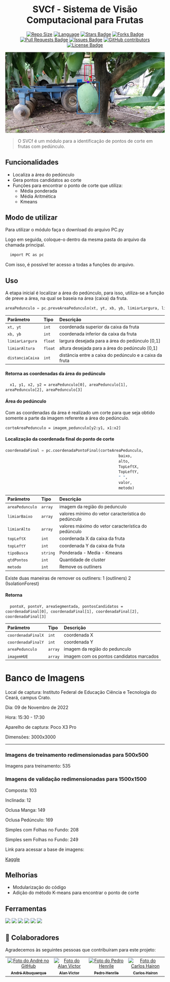 <h1 align="center"> SVCf - Sistema de Visão Computacional para Frutas</h1>

<div align="center">

<a href="https://github.com/AndreAlbu/SVCf/repo-size"><img src="https://img.shields.io/github/repo-size/AndreAlbu/SVCf" alt="Repo Size"/></a>
<a href="https://github.com/AndreAlbu/SVCf/languages/count"><img src="https://img.shields.io/github/languages/count/AndreAlbu/SVCf" alt="Language"/></a>
<a href="https://github.com/AndreAlbu/SVCf/stargazers"><img src="https://img.shields.io/github/stars/AndreAlbu/SVCf" alt="Stars Badge"/></a>
<a href="https://github.com/AndreAlbu/SVCf/network/members"><img src="https://img.shields.io/github/forks/AndreAlbu/SVCf" alt="Forks Badge"/></a>
<a href="https://github.com/AndreAlbu/SVCf/pulls"><img src="https://img.shields.io/github/issues-pr/AndreAlbu/SVCf" alt="Pull Requests Badge"/></a>
<a href="https://github.com/AndreAlbu/SVCf/awesome-githttps://github.com/AndreAlbu/SVCf/hub-profile-readme/issues"><img src="https://img.shields.io/github/issues/AndreAlbu/SVCf" alt="Issues Badge"/></a>
<a href="https://github.com/AndreAlbu/SVCf/graphs/contributors"><img alt="GitHub contributors" src="https://img.shields.io/github/contributors/AndreAlbu/SVCf?color=2b9348"></a>
<a href="https://github.com/AndreAlbu/SVCf/blob/master/LICENSE"><img src="https://img.shields.io/github/license/AndreAlbu/SVCf?color=2b9348" alt="License Badge"/></a>

<img alt="Exemplo da Aplicação" src="/img_banner.jpg">

</div>

> O SVCf é um módulo para a identificação de pontos de corte em frutas com pedúnculo.

## Funcionalidades

- Localiza a área do pedúnculo
- Gera pontos candidatos ao corte 
- Funções para encontrar o ponto de corte que utiliza:
  - Média ponderada
  - Média Aritmética 
  - Kmeans
  
## Modo de utilizar

Para utilizar o módulo faça o download do arquivo PC.py

Logo em seguida, coloque-o dentro da mesma pasta do arquivo da chamada principal.

```bash
  import PC as pc
```
Com isso, é possível ter acesso a todas a funções do arquivo.

## Uso

A etapa inicial é localizar a área do pedúnculo, para isso, utiliza-se a função de preve a área, na qual se baseia na área (caixa) da fruta.

```python
areaPedunculo = pc.preveAreaPedunculo(xt, yt, xb, yb, limiarLargura, limiarAltura, distanciaCaixa)
```

| Parâmetro   | Tipo       | Descrição                           |
| :---------- | :--------- | :---------------------------------- |
| `xt, yt` | `int` | coordenada superior da caixa da fruta |
| `xb, yb` | `int` | coordenada inferior da caixa da fruta |
| `limiarLargura` | `float` |largura desejada para a área do pedúnculo [0,1] |
| `limiarAltura` | `float` | altura desejada para a área do pedúnculo [0,1] |
| `distanciaCaixa` | `int` | distância entre a caixa do pedúnculo e a caixa da fruta |

#### Retorna as coordenadas da área do pedúnculo

```
  x1, y1, x2, y2 = areaPedunculo[0], areaPedunculo[1], areaPedunculo[2], areaPedunculo[3]
```

#### Área do pedúnculo

Com as coordenadas da área é realizado um corte para que seja obtido somente a parte da imagem referente a área do pedúnculo.

```
corteAreaPedunculo = imagem_pedunculo[y2:y1, x1:x2]
```

#### Localização da coordenada final do ponto de corte

```python
coordenadaFinal = pc.coordenadaPontoFinal(corteAreaPedunculo,
                                                  baixo,
                                                  alto,
                                                  TopLeftX, 
                                                  TopLeftY, 
                                                  " ", 
                                                  valor,
                                                  metodo)
```

| Parâmetro   | Tipo       | Descrição                           |
| :---------- | :--------- | :---------------------------------- |
| `areaPedunculo` | `array` | imagem da região do pedunculo |
| `limiarBaixo` | `array` | valores mínimo do vetor característica do pedúnculo |
| `limiarAlto` | `array` | valores máximo do vetor característica do pedúnculo |
| `topLeftX` | `int` | coordenada X da caixa da fruta |
| `topLeftY` | `int` | coordenada Y da caixa da fruta |
| `tipoBusca` | `string` | Ponderada - Media - Kmeans |
| `qtdPontos` | `int` | Quantidade de cluster  |
| `metodo` | `int` | Remove os outliners  |

Existe duas maneiras de remover os outliners: 1 (outliners) 2 (IsolationForest)

#### Retorna

```
  pontoX, pontoY, areaSegmentada, pontosCandidatos = coordenadaFinal[0], coordenadaFinal[1], coordenadaFinal[2], coordenadaFinal[3]
```

| Parâmetro   | Tipo       | Descrição                                   |
| :---------- | :--------- | :------------------------------------------ |
| `coordenadaFinalX` | `int` | coordenada X |
| `coordenadaFinalY` | `int` | coordenada Y |
| `areaPedunculo` | `array` | imagem da região do pedunculo |
| `imagemHUE` | `array` | imagem com os pontos candidatos marcados |


# Banco de Imagens

Local de captura: Instituto Federal de Educação Ciência e Tecnologia do Ceará, campus Crato. 

Dia: 09 de Novembro de 2022

Hora: 15:30 - 17:30

Aparelho de captura: Poco X3 Pro

Dimensões: 3000x3000

**************
### Imagens de treinamento redimensionadas para 500x500
Imagens para treinamento: 535

### Imagens de validação redimensionadas para 1500x1500

Composta: 103

Inclinada: 12

Oclusa Manga: 149

Oclusa Pedúnculo: 169

Simples com Folhas no Fundo: 208

Simples sem Folhas no Fundo: 249
 

Link para acessar a base de imagens: 

[Kaggle](https://www.kaggle.com/datasets/andreifce/recognition-mango)

## Melhorias

- Modularização do código
- Adição do método K-means para encontrar o ponto de corte

## Ferramentas

<img src="https://img.shields.io/badge/Opencv-8b1df2?style=for-the-badge&logo=Opencv&logoColor=white"/> <img src="https://img.shields.io/badge/Python-3776AB?style=for-the-badge&logo=python&logoColor=white"/> <img src="https://img.shields.io/badge/jupyter-%23FA0F00.svg?style=for-the-badge&logo=jupyter&logoColor=white"/>
<img src="https://img.shields.io/badge/TensorFlow-%23FF6F00.svg?style=for-the-badge&logo=TensorFlow&logoColor=white"/> <img src="https://img.shields.io/badge/numpy-%23013243.svg?style=for-the-badge&logo=numpy&logoColor=white"/> <img src="https://img.shields.io/badge/SciPy-%230C55A5.svg?style=for-the-badge&logo=scipy&logoColor=%white"/>


## 🤝 Colaboradores

Agradecemos às seguintes pessoas que contribuíram para este projeto:

<table>
  <tr>
    <td align="center">
      <a href="#">
        <img src="https://avatars.githubusercontent.com/u/47752060?v=4" width="100px;" alt="Foto do André no GitHub"/><br>
        <sub>
          <b>André Albuquerque</b>
        </sub>
      </a>
    </td>
    <td align="center">
      <a href="#">
        <img src="https://avatars.githubusercontent.com/u/29759532?v=4" width="100px;" alt="Foto do Alan Victor"/><br>
        <sub>
          <b>Alan Victor</b>
        </sub>
      </a>
    </td>
    <td align="center">
      <a href="#">
        <img src="https://avatars.githubusercontent.com/u/45532170?v=4" width="100px;" alt="Foto do Pedro Henrile"/><br>
        <sub>
          <b>Pedro Henrile</b>
        </sub>
      </a>
    </td>
    <td align="center">
      <a href="#">
        <img src="https://media.licdn.com/dms/image/C5603AQHNXoDwXvcixQ/profile-displayphoto-shrink_400_400/0/1516437479738?e=1681344000&v=beta&t=0wQCUuqDDE_O75l9hICDB8dYEoQ5XyJ-5RXvPT14w84" width="100px;" alt="Foto do Carlos Hairon"/><br>
        <sub>
          <b>Carlos Hairon</b>
        </sub>
      </a>
    </td>
  </tr>
</table>
